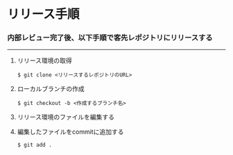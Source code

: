 # リリース手順  
### 内部レビュー完了後、以下手順で客先レポジトリにリリースする  
***  
1. リリース環境の取得  

    ```  
    $ git clone <リリースするレポジトリのURL>  
    ```  

1. ローカルブランチの作成  

    ```  
    $ git checkout -b <作成するブランチ名>  
    ```  

1. リリース環境のファイルを編集する  

1. 編集したファイルをcommitに追加する  

    ```  
    $ git add .  
    ```  
